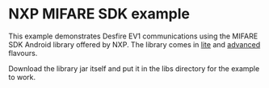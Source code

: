 # NXP MIFARE SDK example
This example demonstrates Desfire EV1 communications using the MIFARE SDK Android library offered by NXP. The library comes in [lite] and [advanced] flavours.

Download the library jar itself and put it in the libs directory for the example to work.

[lite]: http://www.mifare.net/en/products/mifare-sdk/mifare-sdk-lite/
[advanced]: http://www.mifare.net/en/products/mifare-sdk/mifare-sdk-advanced/
